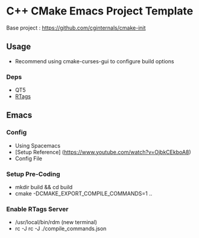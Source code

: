 # C++ CMake Emacs Project Template
Base project : https://github.com/cginternals/cmake-init

## Usage
* Recommend using cmake-curses-gui to configure build options

### Deps
* QT5
* [RTags](https://skebanga.github.io/rtags-with-cmake-in-spacemacs/)

## Emacs
### Config
* Using Spacemacs
* [Setup Reference] (https://www.youtube.com/watch?v=OjbkCEkboA8)
* Config File 
### Setup Pre-Coding
* mkdir build && cd build
* cmake -DCMAKE_EXPORT_COMPILE_COMMANDS=1 ..
### Enable RTags Server
* /usr/local/bin/rdm (new terminal)
* rc -J rc -J ./compile_commands.json

